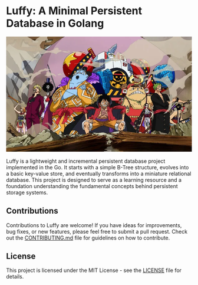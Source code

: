# Luffy: A Minimal Persistent Database in Golang
![Alt text](media/image.png)

Luffy is a lightweight and incremental persistent database project implemented in the Go. It starts with a simple B-Tree structure, evolves into a basic key-value store, and eventually transforms into a miniature relational database. This project is designed to serve as a learning resource and a foundation understanding the fundamental concepts behind persistent storage systems.

## Contributions

Contributions to Luffy are welcome! If you have ideas for improvements, bug fixes, or new features, please feel free to submit a pull request. Check out the [CONTRIBUTING.md](CONTRIBUTING.md) file for guidelines on how to contribute.

## License

This project is licensed under the MIT License - see the [LICENSE](LICENSE) file for details.